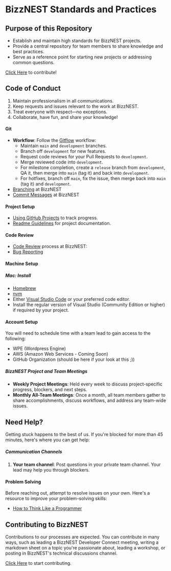 # BizzNEST Standards and Practices

## Purpose of this Repository

- Establish and maintain high standards for BizzNEST projects.
- Provide a central repository for team members to share knowledge and best practices.
- Serve as a reference point for starting new projects or addressing common questions.

[Click Here](/standards/contributing.md) to contribute!

## Code of Conduct

1. Maintain professionalism in all communications.
2. Keep requests and issues relevant to the work at BizzNEST.
3. Treat everyone with respect—no exceptions.
4. Collaborate, have fun, and share your knowledge!


#### Git

- **Workflow**: Follow the [Gitflow](https://www.atlassian.com/git/tutorials/comparing-workflows/gitflow-workflow) workflow:
  - Maintain `main` and `development` branches.
  - Branch off `development` for new features.
  - Request code reviews for your Pull Requests to `development`.
  - Merge reviewed code into `development`.
  - For milestone completion, create a `release` branch from `development`, QA it, then merge into `main` (tag it) and back into `development`.
  - For hotfixes, branch off `main`, fix the issue, then merge back into `main` (tag it) and `development`.
- [Branching](/standards/branching.md) at BizzNEST
- [Commit Messages](/standards/commits.md) at BizzNEST

#### Project Setup

- [Using GitHub Projects](/standards/project-setup.md) to track progress.
- [Readme Guidelines](/standards/readme-guidelines.md) for project documentation.

#### Code Review

- [Code Review](/standards/code-reviews.md#process) process at BizzNEST:
- [Bug Reporting](/standards/bug-reporting.md)

#### Machine Setup

##### Mac: Install

- [Homebrew](https://brew.sh/)
- [nvm](https://www.wdiaz.org/how-to-install-nvm-with-homebrew/)
- Either [Visual Studio Code](https://code.visualstudio.com/download) or your preferred code editor.
- Install the regular version of Visual Studio (Community Edition or higher) if required by your project.

#### Account Setup

You will need to schedule time with a team lead to gain access to the following:

- WPE (Wordpress Engine)
- AWS (Amazon Web Services - Coming Soon)
- GitHub Organization (should be here if your look at this ;))

##### BizzNEST Project and Team Meetings

- **Weekly Project Meetings**: Held every week to discuss project-specific progress, blockers, and next steps.
- **Monthly All-Team Meetings**: Once a month, all team members gather to share accomplishments, discuss workflows, and address any team-wide issues.

## Need Help?

Getting stuck happens to the best of us. If you're blocked for more than 45 minutes, here's where you can get help:

##### Communication Channels

1. **Your team channel**: Post questions in your private team channel. Your lead may help you through blockers.

#### Problem Solving

Before reaching out, attempt to resolve issues on your own. Here's a resource to improve your problem-solving skills:

- [How to Think Like a Programmer](https://www.freecodecamp.org/news/how-to-think-like-a-programmer-lessons-in-problem-solving-d1d8bf1de7d2/)

## Contributing to BizzNEST

Contributions to our processes are expected. You can contribute in many ways, such as leading a BizzNEST Developer Connect meeting, writing a markdown sheet on a topic you're passionate about, leading a workshop, or posting in BizzNEST's technical discussions channel.

[Click Here](/standards/contributing.md) to start contributing.
